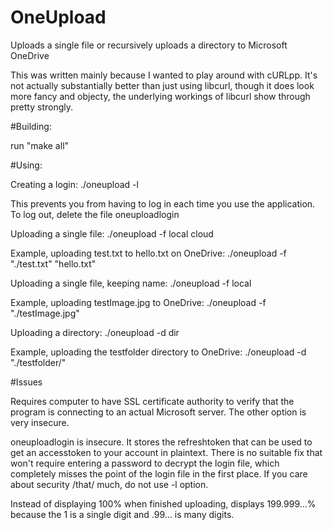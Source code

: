 # OneUpload
Uploads a single file or recursively uploads a directory to Microsoft OneDrive

This was written mainly because I wanted to play around with cURLpp. It's not actually substantially better than just using libcurl, though it does look more fancy and objecty, the underlying workings of libcurl show through pretty strongly. 

#Building:

run "make all"

#Using:

Creating a login: ./oneupload -l

This prevents you from having to log in each time you use the application. To log out, delete the file oneuploadlogin

Uploading a single file: ./oneupload -f local cloud

Example, uploading test.txt to hello.txt on OneDrive: ./oneupload -f "./test.txt" "hello.txt"


Uploading a single file, keeping name: ./oneupload -f local

Example, uploading testImage.jpg to OneDrive: ./oneupload -f "./testImage.jpg"


Uploading a directory: ./oneupload -d dir

Example, uploading the testfolder directory to OneDrive: ./oneupload -d "./testfolder/"

#Issues

Requires computer to have SSL certificate authority to verify that the program is connecting to an actual Microsoft server. The other option is very insecure. 

oneuploadlogin is insecure. It stores the refreshtoken that can be used to get an accesstoken to your account in plaintext. There is no suitable fix that won't require entering a password to decrypt the login file, which completely misses the point of the login file in the first place. If you care about security /that/ much, do not use -l option. 

Instead of displaying 100% when finished uploading, displays 199.999...% because the 1 is a single digit and .99... is many digits.
